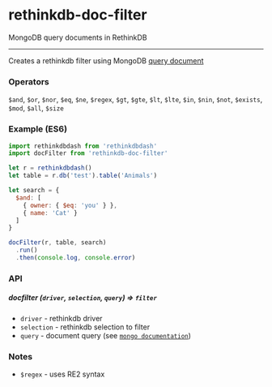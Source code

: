 # rethinkdb-doc-filter
MongoDB query documents in RethinkDB

---

Creates a rethinkdb filter using MongoDB [query document](https://docs.mongodb.com/v3.2/tutorial/query-documents/)

### Operators

`$and`, `$or`, `$nor`, `$eq`, `$ne`, `$regex`, `$gt`, `$gte`, `$lt`, `$lte`, `$in`, `$nin`, `$not`, `$exists`, `$mod`, `$all`, `$size`

### Example (ES6)

```js
import rethinkdbdash from 'rethinkdbdash'
import docFilter from 'rethinkdb-doc-filter'

let r = rethinkdbdash()
let table = r.db('test').table('Animals')

let search = {
  $and: [
    { owner: { $eq: 'you' } },
    { name: 'Cat' }
  ]
}

docFilter(r, table, search)
  .run()
  .then(console.log, console.error)
```

### API

##### docfilter (`driver`, `selection`, `query`) => `filter`

* `driver` - rethinkdb driver
* `selection` - rethinkdb selection to filter
* `query` - document query (see [`mongo documentation`](https://docs.mongodb.com/v3.2/tutorial/query-documents/))

### Notes

* `$regex` - uses RE2 syntax